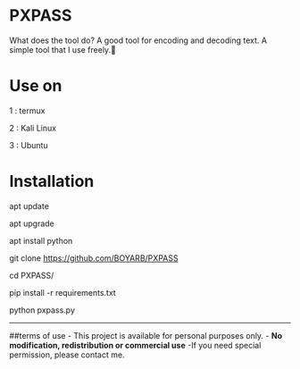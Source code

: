 # PXPASS
What does the tool do? A good tool for encoding and decoding text. A simple tool that I use freely.💫

# Use on
1 : termux

2 : Kali Linux

3 : Ubuntu

# Installation
apt update

apt upgrade

apt install python

git clone https://github.com/BOYARB/PXPASS

cd PXPASS/

pip install -r requirements.txt

python pxpass.py
_____________________________________
##terms of use - This project is available for personal purposes only. - **No modification, redistribution or commercial use** -If you need special permission, please contact me.
